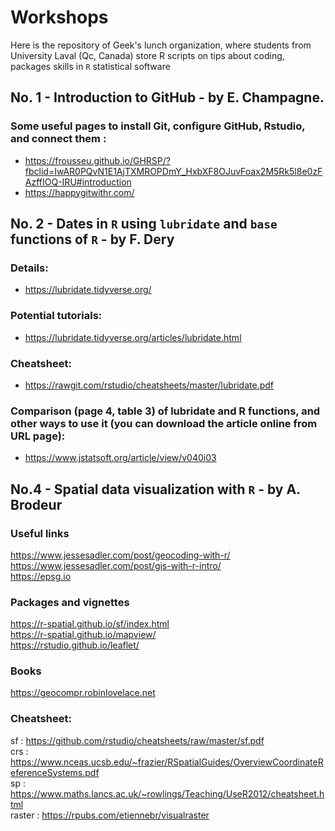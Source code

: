# Workshops
Here is the repository of Geek's lunch organization, where students from University Laval (Qc, Canada) store R scripts on tips about coding, packages skills in <code>R</code> statistical software 


## No. 1 - Introduction to GitHub - by E. Champagne. 
### Some useful pages to install Git, configure GitHub, Rstudio, and connect them :
  - https://frousseu.github.io/GHRSP/?fbclid=IwAR0PQvN1E1AjTXMROPDmY_HxbXF8OJuvFoax2M5Rk5l8e0zFAzffIOQ-IRU#introduction
  - https://happygitwithr.com/
    
## No. 2 - Dates in <code>R</code> using <code>lubridate</code> and <code>base</code> functions of <code>R</code> - by F. Dery
### Details:  
- https://lubridate.tidyverse.org/
### Potential tutorials: 
- https://lubridate.tidyverse.org/articles/lubridate.html
### Cheatsheet: 
- https://rawgit.com/rstudio/cheatsheets/master/lubridate.pdf
### Comparison (page 4, table 3) of lubridate and R functions, and other ways to use it (you can download the article online from URL page):
- https://www.jstatsoft.org/article/view/v040i03

## No.4 - Spatial data visualization with <code>R</code> - by A. Brodeur
### Useful links
https://www.jessesadler.com/post/geocoding-with-r/  
https://www.jessesadler.com/post/gis-with-r-intro/  
https://epsg.io  

### Packages and vignettes 
https://r-spatial.github.io/sf/index.html  
https://r-spatial.github.io/mapview/     
https://rstudio.github.io/leaflet/    

### Books
https://geocompr.robinlovelace.net   

### Cheatsheet: 
sf : https://github.com/rstudio/cheatsheets/raw/master/sf.pdf  
crs : https://www.nceas.ucsb.edu/~frazier/RSpatialGuides/OverviewCoordinateReferenceSystems.pdf  
sp : https://www.maths.lancs.ac.uk/~rowlings/Teaching/UseR2012/cheatsheet.html  
raster : https://rpubs.com/etiennebr/visualraster  
